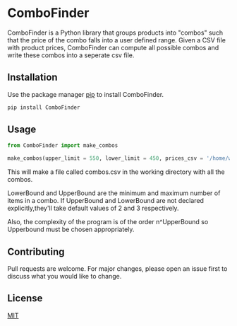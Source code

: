 # ComboFinder

ComboFinder is a Python library that groups products into "combos" such that the price of the combo falls into a user defined range. Given a CSV file with product prices, ComboFinder can compute all possible combos and write these combos into a seperate csv file.

## Installation

Use the package manager [pip](https://pip.pypa.io/en/stable/) to install ComboFinder.

```bash
pip install ComboFinder
```

## Usage

```python
from ComboFinder import make_combos

make_combos(upper_limit = 550, lower_limit = 450, prices_csv = '/home/wwfelina/Documents/price_list.csv', LowerBound = 2, UpperBound = 4)
```
This will make a file called combos.csv in the working directory with all the combos. 

LowerBound and UpperBound are the minimum and maximum number of items in a combo. If UpperBound and LowerBound are not declared explicitly,they'll take default values of 2 and 3 respectively.

Also, the complexity of the program is of the order n^UpperBound so Upperbound must be chosen appropriately.

## Contributing
Pull requests are welcome. For major changes, please open an issue first to discuss what you would like to change.


## License
[MIT](https://choosealicense.com/licenses/mit/)